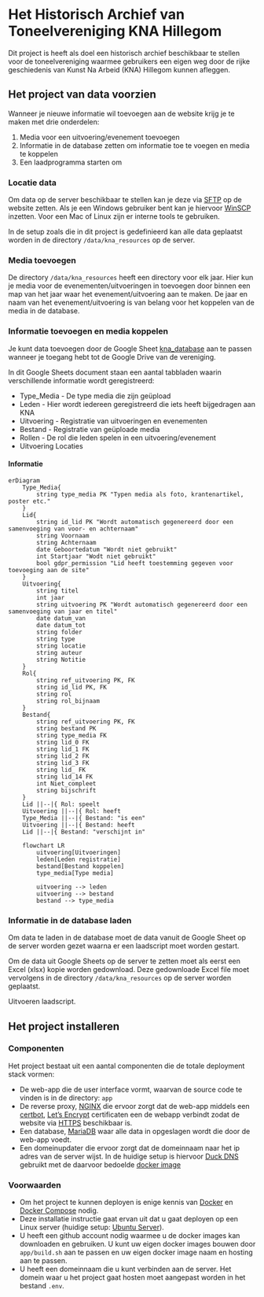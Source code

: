 # Het Historisch Archief van Toneelvereniging KNA Hillegom

Dit project is heeft als doel een historisch archief beschikbaar te stellen voor de toneelvereniging waarmee gebruikers een eigen weg door de rijke geschiedenis van Kunst Na Arbeid (KNA) Hillegom kunnen afleggen.

## Het project van data voorzien

Wanneer je nieuwe informatie wil toevoegen aan de website krijg je te maken met drie onderdelen:

1. Media voor een uitvoering/evenement toevoegen
2. Informatie in de database zetten om informatie toe te voegen en media te koppelen
3. Een laadprogramma starten om

### Locatie data

Om data op de server beschikbaar te stellen kan je deze via [SFTP](https://en.wikipedia.org/wiki/SSH_File_Transfer_Protocol) op de website zetten. Als je een Windows gebruiker bent kan je hiervoor [WinSCP](https://winscp.net/eng/index.php) inzetten. Voor een Mac of Linux zijn er interne tools te gebruiken.

In de setup zoals die in dit project is gedefinieerd kan alle data geplaatst worden in de directory ```/data/kna_resources``` op de server.

### Media toevoegen

De directory ```/data/kna_resources``` heeft een directory voor elk jaar. Hier kun je media voor de evenementen/uitvoeringen in toevoegen door binnen een map van het jaar waar het evenement/uitvoering aan te maken. De jaar en naam van het evenement/uitvoering is van belang voor het koppelen van de media in de database.

### Informatie toevoegen en media koppelen

Je kunt data toevoegen door de Google Sheet [kna_database](https://docs.google.com/spreadsheets/d/13KDwR3IscHzJHt_mKWLaBtkP6HGC4ZtbhojuUbEjjlk/edit?gid=919083429#gid=919083429) aan te passen wanneer je toegang hebt tot de Google Drive van de vereniging.

In dit Google Sheets document staan een aantal tabbladen waarin verschillende informatie wordt geregistreerd:

* Type_Media - De type media die zijn geüpload
* Leden - Hier wordt iedereen geregistreerd die iets heeft bijgedragen aan KNA
* Uitvoering - Registratie van uitvoeringen en evenementen
* Bestand - Registratie van geüploade media
* Rollen - De rol die leden spelen in een uitvoering/evenement
* Uitvoering Locaties

#### Informatie

```mermaid
erDiagram
    Type_Media{
        string type_media PK "Typen media als foto, krantenartikel, poster etc."
    }
    Lid{
        string id_lid PK "Wordt automatisch gegenereerd door een samenvoeging van voor- en achternaam"
        string Voornaam
        string Achternaam
        date Geboortedatum "Wordt niet gebruikt"
        int Startjaar "Wodt niet gebruikt"
        bool gdpr_permission "Lid heeft toestemming gegeven voor toevoeging aan de site"
    }
    Uitvoering{
        string titel
        int jaar
        string uitvoering PK "Wordt automatisch gegenereerd door een samenvoeging van jaar en titel"
        date datum_van
        date datum_tot
        string folder
        string type
        string locatie
        string auteur
        string Notitie
    }
    Rol{
        string ref_uitvoering PK, FK
        string id_lid PK, FK
        string rol
        string rol_bijnaam
    }
    Bestand{
        string ref_uitvoering PK, FK
        string bestand PK
        string type_media FK
        string lid_0 FK
        string lid_1 FK
        string lid_2 FK
        string lid_3 FK
        string lid_ FK
        string lid_14 FK
        int Niet_compleet
        string bijschrift
    }
    Lid ||--|{ Rol: speelt
    Uitvoering ||--|{ Rol: heeft
    Type_Media ||--|{ Bestand: "is een"
    Uitvoering ||--|{ Bestand: heeft
    Lid ||--|{ Bestand: "verschijnt in"
```

```mermaid
    flowchart LR
        uitvoering[Uitvoeringen]
        leden[Leden registratie]
        bestand[Bestand koppelen]
        type_media[Type media]

        uitvoering --> leden
        uitvoering --> bestand
        bestand --> type_media
```

### Informatie in de database laden

Om data te laden in de database moet de data vanuit de Google Sheet op de server worden gezet waarna er een laadscript moet worden gestart.

Om de data uit Google Sheets op de server te zetten moet als eerst een Excel (xlsx) kopie worden gedownload. Deze gedownloade Excel file moet vervolgens in de directory ```/data/kna_resources``` op de server worden geplaatst.

Uitvoeren laadscript.


## Het project installeren

### Componenten

Het project bestaat uit een aantal componenten die de totale deployment stack vormen:

* De web-app die de user interface vormt, waarvan de source code te vinden is in de directory: ```app```
* De reverse proxy, [NGINX](https://docs.nginx.com/nginx/admin-guide/web-server/reverse-proxy/) die ervoor zorgt dat de web-app middels een [certbot](https://certbot.eff.org/), [Let’s Encrypt](https://letsencrypt.org/) certificaten een de webapp verbindt zodat de website via [HTTPS](https://en.wikipedia.org/wiki/HTTPS) beschikbaar is.
* Een database, [MariaDB](https://mariadb.org/) waar alle data in opgeslagen wordt die door de web-app voedt.
* Een domeinupdater die ervoor zorgt dat de domeinnaam naar het ip adres van de server wijst. In de huidige setup is hiervoor [Duck DNS](https://www.duckdns.org/) gebruikt met de daarvoor bedoelde [docker image](https://github.com/linuxserver/docker-duckdns)

### Voorwaarden

* Om het project te kunnen deployen is enige kennis van [Docker](https://www.docker.com/) en [Docker Compose](https://docs.docker.com/compose/) nodig.
* Deze installatie instructie gaat ervan uit dat u gaat deployen op een Linux server (huidige setup: [Ubuntu Server](https://ubuntu.com/download/server)).
* U heeft een github account nodig waarmee u de docker images kan downloaden en gebruiken. U kunt uw eigen docker images bouwen door ```app/build.sh``` aan te passen en uw eigen docker image naam en hosting aan te passen.
* U heeft een domeinnaam die u kunt verbinden aan de server. Het domein waar u het project gaat hosten moet aangepast worden in het bestand ```.env```.

